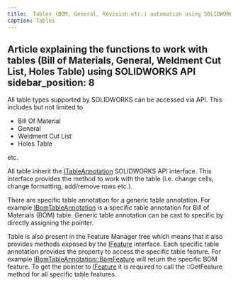 ```yaml
---
title:  Tables (BOM, General, Revision etc.) automation using SOLIDWORKS API
caption: Tables
---
```

 Article explaining the functions to work with tables (Bill of Materials, General, Weldment Cut List, Holes Table) using SOLIDWORKS API
sidebar_position: 8
---
All table types supported by SOLIDWORKS can be accessed via API. This includes but not limited to

* Bill Of Material
* General
* Weldment Cut List
* Holes Table

etc.

All table inherit the [ITableAnnotation](https://help.solidworks.com/2012/english/api/sldworksapi/SolidWorks.Interop.sldworks~SolidWorks.Interop.sldworks.ITableAnnotation.html) SOLIDWORKS API interface. This interface provides the method to work with the table (i.e. change cells, change formatting, add/remove rows etc.).

There are specific table annotation for a generic table annotation. For example [IBomTableAnnotation](https://help.solidworks.com/2012/english/api/sldworksapi/SolidWorks.Interop.sldworks~SolidWorks.Interop.sldworks.IBomTableAnnotation.html) is a specific table annotation for Bill of Materials (BOM) table. Generic table annotation can be cast to specific by directly assigning the pointer.

Table is also present in the Feature Manager tree which means that it also provides methods exposed by the [IFeature](https://help.solidworks.com/2012/english/api/sldworksapi/solidworks.interop.sldworks~solidworks.interop.sldworks.ifeature.html) interface. Each specific table annotation provides the property to access the specific table feature. For example [IBomTableAnnotation::BomFeature](https://help.solidworks.com/2012/english/api/sldworksapi/solidworks.interop.sldworks~solidworks.interop.sldworks.ibomtableannotation~bomfeature.html) will return the specific BOM feature. To get the pointer to [IFeature](https://help.solidworks.com/2012/english/api/sldworksapi/solidworks.interop.sldworks~solidworks.interop.sldworks.ifeature.html) it is required to call the ::GetFeature method for all specific table features.
